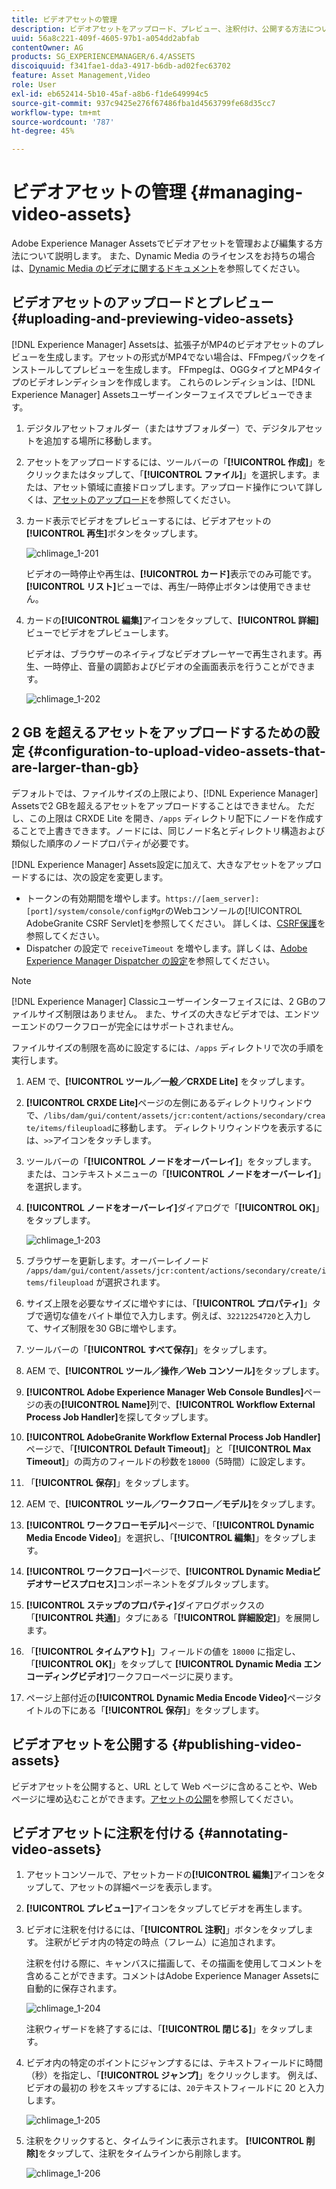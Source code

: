 ```yaml
---
title: ビデオアセットの管理
description: ビデオアセットをアップロード、プレビュー、注釈付け、公開する方法について説明します。
uuid: 56a8c221-409f-4605-97b1-a054dd2abfab
contentOwner: AG
products: SG_EXPERIENCEMANAGER/6.4/ASSETS
discoiquuid: f341fae1-dda3-4917-b6db-ad02fec63702
feature: Asset Management,Video
role: User
exl-id: eb652414-5b10-45af-a8b6-f1de649994c5
source-git-commit: 937c9425e276f67486fba1d4563799fe68d35cc7
workflow-type: tm+mt
source-wordcount: '787'
ht-degree: 45%

---
```


# ビデオアセットの管理 {#managing-video-assets}

Adobe Experience Manager Assetsでビデオアセットを管理および編集する方法について説明します。 また、Dynamic Media のライセンスをお持ちの場合は、[Dynamic Media のビデオに関するドキュメント](video.md)を参照してください。

## ビデオアセットのアップロードとプレビュー {#uploading-and-previewing-video-assets}

[!DNL Experience Manager] Assetsは、拡張子がMP4のビデオアセットのプレビューを生成します。アセットの形式がMP4でない場合は、FFmpegパックをインストールしてプレビューを生成します。 FFmpegは、OGGタイプとMP4タイプのビデオレンディションを作成します。 これらのレンディションは、[!DNL Experience Manager] Assetsユーザーインターフェイスでプレビューできます。

1. デジタルアセットフォルダー（またはサブフォルダー）で、デジタルアセットを追加する場所に移動します。
1. アセットをアップロードするには、ツールバーの「**[!UICONTROL 作成]**」をクリックまたはタップして、「**[!UICONTROL ファイル]**」を選択します。または、アセット領域に直接ドロップします。アップロード操作について詳しくは、[アセットのアップロード](managing-assets-touch-ui.md#uploading-assets)を参照してください。
1. カード表示でビデオをプレビューするには、ビデオアセットの&#x200B;**[!UICONTROL 再生]**&#x200B;ボタンをタップします。

   ![chlimage_1-201](assets/chlimage_1-201.png)

   ビデオの一時停止や再生は、**[!UICONTROL カード]**&#x200B;表示でのみ可能です。 **[!UICONTROL リスト]**&#x200B;ビューでは、再生/一時停止ボタンは使用できません。

1. カードの&#x200B;**[!UICONTROL 編集]**&#x200B;アイコンをタップして、**[!UICONTROL 詳細]**&#x200B;ビューでビデオをプレビューします。

   ビデオは、ブラウザーのネイティブなビデオプレーヤーで再生されます。再生、一時停止、音量の調節およびビデオの全画面表示を行うことができます。

   ![chlimage_1-202](assets/chlimage_1-202.png)

## 2 GB を超えるアセットをアップロードするための設定 {#configuration-to-upload-video-assets-that-are-larger-than-gb}

デフォルトでは、ファイルサイズの上限により、[!DNL Experience Manager] Assetsで2 GBを超えるアセットをアップロードすることはできません。 ただし、この上限は CRXDE Lite を開き、`/apps` ディレクトリ配下にノードを作成することで上書きできます。ノードには、同じノード名とディレクトリ構造および類似した順序のノードプロパティが必要です。

[!DNL Experience Manager] Assets設定に加えて、大きなアセットをアップロードするには、次の設定を変更します。

* トークンの有効期間を増やします。`https://[aem_server]:[port]/system/console/configMgr`のWebコンソールの[!UICONTROL AdobeGranite CSRF Servlet]を参照してください。 詳しくは、[CSRF保護](/help/sites-developing/csrf-protection.md)を参照してください。
* Dispatcher の設定で `receiveTimeout` を増やします。詳しくは、[Adobe Experience Manager Dispatcher の設定](https://experienceleague.adobe.com/docs/experience-manager-dispatcher/using/configuring/dispatcher-configuration.html#renders-options)を参照してください。

>[!NOTE]
>
>[!DNL Experience Manager] Classicユーザーインターフェイスには、2 GBのファイルサイズ制限はありません。 また、サイズの大きなビデオでは、エンドツーエンドのワークフローが完全にはサポートされません。

ファイルサイズの制限を高めに設定するには、`/apps` ディレクトリで次の手順を実行します。

1. AEM で、**[!UICONTROL ツール／一般／CRXDE Lite]** をタップします。
1. **[!UICONTROL CRXDE Lite]**&#x200B;ページの左側にあるディレクトリウィンドウで、`/libs/dam/gui/content/assets/jcr:content/actions/secondary/create/items/fileupload`に移動します。 ディレクトリウィンドウを表示するには、`>>`アイコンをタッチします。
1. ツールバーの「**[!UICONTROL ノードをオーバーレイ]**」をタップします。 または、コンテキストメニューの「**[!UICONTROL ノードをオーバーレイ]**」を選択します。
1. **[!UICONTROL ノードをオーバーレイ]**&#x200B;ダイアログで「**[!UICONTROL OK]**」をタップします。

   ![chlimage_1-203](assets/chlimage_1-203.png)

1. ブラウザーを更新します。オーバーレイノード `/apps/dam/gui/content/assets/jcr:content/actions/secondary/create/items/fileupload` が選択されます。
1. サイズ上限を必要なサイズに増やすには、「**[!UICONTROL プロパティ]**」タブで適切な値をバイト単位で入力します。例えば、`32212254720`と入力して、サイズ制限を30 GBに増やします。

1. ツールバーの「**[!UICONTROL すべて保存]**」をタップします。
1. AEM で、**[!UICONTROL ツール／操作／Web コンソール]**&#x200B;をタップします。
1. **[!UICONTROL Adobe Experience Manager Web Console Bundles]**&#x200B;ページの表の&#x200B;**[!UICONTROL Name]**&#x200B;列で、**[!UICONTROL Workflow External Process Job Handler]**&#x200B;を探してタップします。
1. **[!UICONTROL AdobeGranite Workflow External Process Job Handler]**&#x200B;ページで、「**[!UICONTROL Default Timeout]**」と「**[!UICONTROL Max Timeout]**」の両方のフィールドの秒数を`18000`（5時間）に設定します。
1. 「**[!UICONTROL 保存]**」をタップします。
1. AEM で、**[!UICONTROL ツール／ワークフロー／モデル]**&#x200B;をタップします。
1. **[!UICONTROL ワークフローモデル]**&#x200B;ページで、「**[!UICONTROL Dynamic Media Encode Video]**」を選択し、「**[!UICONTROL 編集]**」をタップします。
1. **[!UICONTROL ワークフロー]**&#x200B;ページで、**[!UICONTROL Dynamic Mediaビデオサービスプロセス]**&#x200B;コンポーネントをダブルタップします。
1. **[!UICONTROL ステップのプロパティ]**&#x200B;ダイアログボックスの「**[!UICONTROL 共通]**」タブにある「**[!UICONTROL 詳細設定]**」を展開します。
1. 「**[!UICONTROL タイムアウト]**」フィールドの値を `18000` に指定し、「**[!UICONTROL OK]**」をタップして **[!UICONTROL Dynamic Media エンコーディングビデオ]**&#x200B;ワークフローページに戻ります。
1. ページ上部付近の&#x200B;**[!UICONTROL Dynamic Media Encode Video]**&#x200B;ページタイトルの下にある「**[!UICONTROL 保存]**」をタップします。

## ビデオアセットを公開する {#publishing-video-assets}

ビデオアセットを公開すると、URL として Web ページに含めることや、Web ページに埋め込むことができます。[アセットの公開](publishing-dynamicmedia-assets.md)を参照してください。

## ビデオアセットに注釈を付ける {#annotating-video-assets}

1. アセットコンソールで、アセットカードの&#x200B;**[!UICONTROL 編集]**&#x200B;アイコンをタップして、アセットの詳細ページを表示します。
1. **[!UICONTROL プレビュー]**&#x200B;アイコンをタップしてビデオを再生します。
1. ビデオに注釈を付けるには、「**[!UICONTROL 注釈]**」ボタンをタップします。 注釈がビデオ内の特定の時点（フレーム）に追加されます。

   注釈を付ける際に、キャンバスに描画して、その描画を使用してコメントを含めることができます。コメントはAdobe Experience Manager Assetsに自動的に保存されます。

   ![chlimage_1-204](assets/chlimage_1-204.png)

   注釈ウィザードを終了するには、「**[!UICONTROL 閉じる]**」をタップします。

1. ビデオ内の特定のポイントにジャンプするには、テキストフィールドに時間（秒）を指定し、「**[!UICONTROL ジャンプ]**」をクリックします。 例えば、ビデオの最初の 秒をスキップするには、`20`テキストフィールドに 20 と入力します。

   ![chlimage_1-205](assets/chlimage_1-205.png)

1. 注釈をクリックすると、タイムラインに表示されます。 **[!UICONTROL 削除]**&#x200B;をタップして、注釈をタイムラインから削除します。

   ![chlimage_1-206](assets/chlimage_1-206.png)
